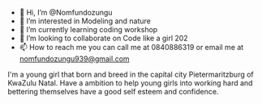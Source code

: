 - 👋 Hi, I’m @Nomfundozungu
- 👀 I’m interested in Modeling and nature
- 🌱 I’m currently learning coding workshop
- 💞️ I’m looking to collaborate on Code like a girl 202
- 📫 How to reach me you can call me at 0840886319 or email me at nomfundozungu939@gmail.com 


I'm a young girl that born and breed in the capital city Pietermaritzburg of KwaZulu Natal. Have a ambition to help young girls into working hard and bettering themselves have a good self esteem and confidence.
